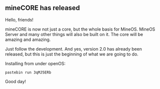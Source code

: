 ## mineCORE has released

Hello, friends!

mineCORE is now not just a core, but the whole basis for MineOS. MineOS Server and many other things will also be built on it. The core will be amazing and amazing.

Just follow the development. And yes, version 2.0 has already been released, but this is just the beginning of what we are going to do.

Installing from under openOS:

    pastebin run 3qMJ5ERb

Good day!
